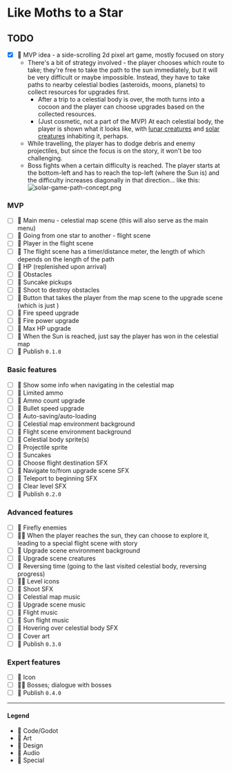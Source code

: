 # Like Moths to a Star

## TODO

- [x] 💚 MVP idea - a side-scrolling 2d pixel art game, mostly focused on story
    - There's a bit of strategy involved - the player chooses which route to take; they're free to take the path to the
      sun immediately, but it will be very difficult or maybe impossible. Instead, they have to take paths to nearby
      celestial bodies (asteroids, moons, planets) to collect resources for upgrades first.
        - After a trip to a celestial body is over, the moth turns into a cocoon and the player can choose upgrades
          based on the collected resources.
        - (Just cosmetic, not a part of the MVP) At each celestial body, the player is shown what it looks like,
          with [lunar creatures](https://assets1.ignimgs.com/2008/11/20/elebits-the-adventures-of-kai-and-zero-20081120034550582-2655629.jpg)
          and [solar creatures](https://assets2.ignimgs.com/2006/05/10/elebits-20060509074340714-1497107.jpg) inhabiting
          it, perhaps.
    - While travelling, the player has to dodge debris and enemy projectiles, but since the focus is on the story, it
      won't be too challenging.
    - Boss fights when a certain difficulty is reached. The player starts at the bottom-left and has to reach the top-left (where the Sun is) and the difficulty increases diagonally in that direction... like this:
  ![solar-game-path-concept.png](./blob/main/solar-game-path-concept.png?raw=true)

### MVP

- [ ] 💙 Main menu - celestial map scene (this will also serve as the main menu)
- [ ] 💙 Going from one star to another - flight scene
- [ ] 💙 Player in the flight scene
- [ ] 💙 The flight scene has a timer/distance meter, the length of which depends on the length of the path
- [ ] 💙 HP (replenished upon arrival)
- [ ] 💙 Obstacles
- [ ] 💙 Suncake pickups
- [ ] 💙 Shoot to destroy obstacles
- [ ] 💙 Button that takes the player from the map scene to the upgrade scene (which is just )
- [ ] 💙 Fire speed upgrade
- [ ] 💙 Fire power upgrade
- [ ] 💙 Max HP upgrade
- [ ] 💙 When the Sun is reached, just say the player has won in the celestial map
- [ ] 💟 Publish `0.1.0`

### Basic features

- [ ] 💙 Show some info when navigating in the celestial map
- [ ] 💙 Limited ammo
- [ ] 💙 Ammo count upgrade
- [ ] 💙 Bullet speed upgrade
- [ ] 💙 Auto-saving/auto-loading
- [ ] 💜 Celestial map environment background
- [ ] 💜 Flight scene environment background
- [ ] 💜 Celestial body sprite(s)
- [ ] 💜 Projectile sprite
- [ ] 💜 Suncakes
- [ ] 💛 Choose flight destination SFX
- [ ] 💛 Navigate to/from upgrade scene SFX
- [ ] 💛 Teleport to beginning SFX
- [ ] 💛 Clear level SFX
- [ ] 💟 Publish `0.2.0`

### Advanced features

- [ ] 💙 Firefly enemies
- [ ] 💙💜 When the player reaches the sun, they can choose to explore it, leading to a special flight scene with story
- [ ] 💜 Upgrade scene environment background
- [ ] 💜 Upgrade scene creatures
- [ ] 💙 Reversing time (going to the last visited celestial body, reversing progress)
- [ ] 💙💜 Level icons
- [ ] 💛 Shoot SFX
- [ ] 💛 Celestial map music
- [ ] 💛 Upgrade scene music
- [ ] 💛 Flight music
- [ ] 💛 Sun flight music
- [ ] 💛 Hovering over celestial body SFX
- [ ] 💜 Cover art
- [ ] 💟 Publish `0.3.0`

### Expert features

- [ ] 💜 Icon
- [ ] 💙💚 Bosses; dialogue with bosses
- [ ] 💟 Publish `0.4.0`

---

#### Legend

- 💙 Code/Godot
- 💜 Art
- 💚 Design
- 💛 Audio
- 💟 Special
